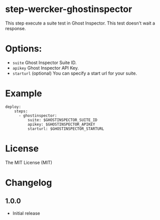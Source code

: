 # step-wercker-ghostinspector

This step execute a suite test in Ghost Inspector. This test doesn't wait a response.


# Options:

- `suite` Ghost Inspector Suite ID.
- `apikey` Ghost Inspector API Key.
- `starturl` (optional) You can specify a start url for your suite.

# Example 

```
deploy:
    steps:
      - ghostinspector:
          suite: $GHOSTINSPECTOR_SUITE_ID
          apikey: $GHOSTINSPECTOR_APIKEY
          starturl: $GHOSTINSPECTOR_STARTURL
```

# License

The MIT License (MIT)

# Changelog

## 1.0.0

- Initial release